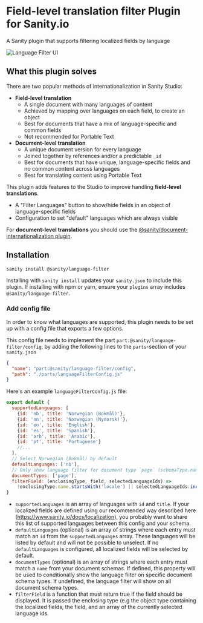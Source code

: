 # Field-level translation filter Plugin for Sanity.io

A Sanity plugin that supports filtering localized fields by language

![Language Filter UI](https://user-images.githubusercontent.com/9684022/150549913-68f1b7c7-3305-48b4-b72b-41b95e82450c.gif)

## What this plugin solves

There are two popular methods of internationalization in Sanity Studio:

- **Field-level translation**
  - A single document with many languages of content
  - Achieved by mapping over languages on each field, to create an object
  - Best for documents that have a mix of language-specific and common fields
  - Not recommended for Portable Text
- **Document-level translation**
  - A unique document version for every language
  - Joined together by references and/or a predictable `_id`
  - Best for documents that have unique, language-specific fields and no common content across languages
  - Best for translating content using Portable Text

This plugin adds features to the Studio to improve handling **field-level translations**.

- A "Filter Languages" button to show/hide fields in an object of language-specific fields
- Configuration to set "default" languages which are always visible

For **document-level translations** you should use the [@sanity/document-internationalization plugin](https://www.npmjs.com/package/@sanity/document-internationalization).
## Installation

```
sanity install @sanity/language-filter
```

Installing with `sanity install` updates your `sanity.json` to include this plugin. If installing with npm or yarn, ensure your `plugins` array includes `@sanity/language-filter`.

### Add config file

In order to know what languages are supported, this plugin needs to be set up with a config file that exports a few options.

This config file needs to implement the part `part:@sanity/language-filter/config`, by adding the following lines to the `parts`-section of your `sanity.json`

```json
{
  "name": "part:@sanity/language-filter/config",
  "path": "./parts/languageFilterConfig.js"
}
```

Here's an example `languageFilterConfig.js` file:

```js
export default {
  supportedLanguages: [
    {id: 'nb', title: 'Norwegian (Bokmål)'},
    {id: 'nn', title: 'Norwegian (Nynorsk)'},
    {id: 'en', title: 'English'},
    {id: 'es', title: 'Spanish'},
    {id: 'arb', title: 'Arabic'},
    {id: 'pt', title: 'Portuguese'}
    //...
  ],
  // Select Norwegian (Bokmål) by default
  defaultLanguages: ['nb'],
  // Only show language filter for document type `page` (schemaType.name)
  documentTypes: ['page'],
  filterField: (enclosingType, field, selectedLanguageIds) =>
    !enclosingType.name.startsWith('locale') || selectedLanguageIds.includes(field.name)
}
```

- `supportedLanguages` is an array of languages with `id` and `title`. If your localized fields are defined using our recommended way described here (https://www.sanity.io/docs/localization), you probably want to share this list of supported languages between this config and your schema.
- `defaultLanguages` (optional) is an array of strings where each entry must match an `id` from the `supportedLanguages` array. These languages will be listed by default and will not be possible to unselect. If no `defaultLanguages` is configured, all localized fields will be selected by default.
- `documentTypes` (optional) is an array of strings where each entry must match a `name` from your document schemas. If defined, this property will be used to conditionally show the language filter on specific document schema types. If undefined, the language filter will show on all document schema types.
- `filterField` is a function that must return true if the field should be displayed. It is passed the enclosing type (e.g the object type containing the localized fields, the field, and an array of the currently selected language ids.
